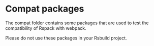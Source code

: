 # Compat packages

The compat folder contains some packages that are used to test the compatibility of Rspack with webpack.

Please do not use these packages in your Rsbuild project.
